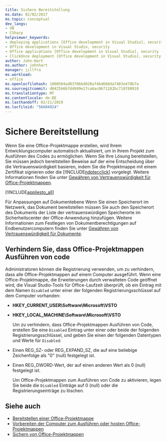 ```yaml
---
title: Sichere Bereitstellung
ms.date: 02/02/2017
ms.topic: conceptual
dev_langs:
- VB
- CSharp
helpviewer_keywords:
- deploying applications [Office development in Visual Studio], security
- Office development in Visual Studio, security
- Office applications [Office development in Visual Studio], security
- ClickOnce deployment [Office development in Visual Studio], security
author: John-Hart
ms.author: johnhart
manager: jillfra
ms.workload:
- office
ms.openlocfilehash: 1000504ad83706bd028af4bd668da7483e478b7a
ms.sourcegitcommit: d0425b6b7d4b99e17ca6ac0671282bc718f80910
ms.translationtype: MT
ms.contentlocale: de-DE
ms.lasthandoff: 02/21/2019
ms.locfileid: "56604924"
---
```

# <a name="secure-deployment"></a>Sichere Bereitstellung
  Wenn Sie eine Office-Projektmappe erstellen, wird Ihrem Entwicklungscomputer automatisch aktualisiert, um in Ihrem Projekt zum Ausführen des Codes zu ermöglichen. Wenn Sie Ihre Lösung bereitstellen, Sie müssen jedoch bereitstellen Beweise auf der eine Entscheidung über die Vertrauenswürdigkeit basieren, indem Sie die Projektmappe mit einem Zertifikat signieren oder die [!INCLUDE[ndptecclick](../vsto/includes/ndptecclick-md.md)] vorgelegt. Weitere Informationen finden Sie unter [Gewähren von Vertrauenswürdigkeit für Office-Projektmappen](../vsto/granting-trust-to-office-solutions.md).

 [!INCLUDE[appliesto_all](../vsto/includes/appliesto-all-md.md)]

 Für Anpassungen auf Dokumentebene Wenn Sie einen Speicherort im Netzwerk, das Dokument bereitstellen müssen Sie auch den Speicherort des Dokuments der Liste der vertrauenswürdigen Speicherorte im Sicherheitscenter der Office-Anwendung hinzufügen. Weitere Informationen zum Festlegen von Dokumentberechtigungen auf Endbenutzercomputern finden Sie unter [Gewähren von Vertrauenswürdigkeit für Dokumente](../vsto/granting-trust-to-documents.md).

## <a name="prevent-office-solutions-from-running-code"></a>Verhindern Sie, dass Office-Projektmappen Ausführen von code
 Administratoren können die Registrierung verwenden, um zu verhindern, dass alle Office-Projektmappen auf einem Computer ausgeführt. Wenn eine Office-Projektmappe, die Erweiterungen durch verwalteten Code geöffnet wird, die Visual Studio-Tools für Office-Laufzeit überprüft, ob ein Eintrag mit dem Namen `Disabled` unter einer der folgenden Registrierungsschlüssel auf dem Computer vorhanden:

- **HKEY_CURRENT_USER\Software\Microsoft\VSTO**

- **HKEY_LOCAL_MACHINE\Software\Microsoft\VSTO**

  Um zu verhindern, dass Office-Projektmappen Ausführen von Code, erstellen Sie eine `Disabled` Eintrag unter einer oder beide der folgenden Registrierungsschlüssel, und geben Sie einen der folgenden Datentypen und Werte für `Disabled`:

- Einen REG_SZ- oder REG_EXPAND_SZ, die auf eine beliebige Zeichenfolge als "0" (null) festgelegt ist.

- Einen REG_DWORD-Wert, der auf einen anderen Wert als 0 (null) festgelegt ist.

  Um Office-Projektmappen zum Ausführen von Code zu aktivieren, legen Sie beide die `Disabled` Einträge auf 0 (null) oder die Registrierungseinträge zu löschen.

## <a name="see-also"></a>Siehe auch
- [Bereitstellen einer Office-Projektmappe](../vsto/deploying-an-office-solution.md)
- [Vorbereiten der Computer zum Ausführen oder hosten Office-Projektmappen](https://msdn.microsoft.com/be1b173f-7261-4d74-aa4e-94ccd43db8d8)
- [Sichern von Office-Projektmappen](../vsto/securing-office-solutions.md)
